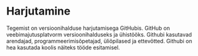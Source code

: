 # Harjutamine
Tegemist on versioonihalduse harjutamisega GitHubis.
GitHub on veebimajutusplatvorm versioonihalduseks ja ühistööks. Githubi kasutavad arendajad, programmeerimisõpetajad, üliõpilased ja ettevõtted.
Githubi on hea kasutada koolis näiteks tööde esitamisel.

